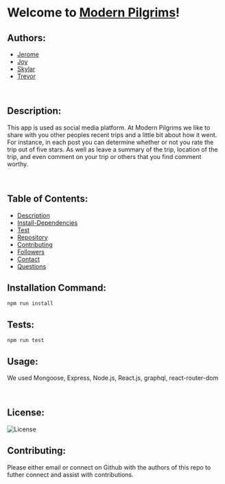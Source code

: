 # Welcome to [Modern Pilgrims](https://modernpilgrims.herokuapp.com/)!

## Authors:

- [Jerome](https://github.com/Jeromemn)
- [Joy](https://github.com/skylardorn)
- [Skylar](https://github.com/joyhalliday)
- [Trevor](https://github.com/dorntrevor7)

<br>

## Description:

This app is used as social media platform. At Modern Pilgrims we like to share with you other peoples recent trips and a little bit about how it went. For instance, in each post you can determine whether or not you rate the trip out of five stars. As well as leave a summary of the trip, location of the trip, and even comment on your trip or others that you find comment worthy.

<br>

## Table of Contents:

- [Description](#Description)
- [Install-Dependencies](#Install-Dependencies)
- [Test](#Test)
- [Repository](#Repository)
- [Contributing](#Contributing)
- [Followers](#Followers)
- [Contact](#Contact)
- [Questions](#Questions)
  <br>

## Installation Command:

`npm run install`
<br>

## Tests:

`npm run test`
<br>

## Usage:

We used Mongoose, Express, Node.js, React.js, graphql, react-router-dom

<br>

## License:

![License](https://img.shields.io/badge/license-MIT-green.svg)
<br>

## Contributing:

Please either email or connect on Github with the authors of this repo to futher connect and assist with contributions.

<br>
